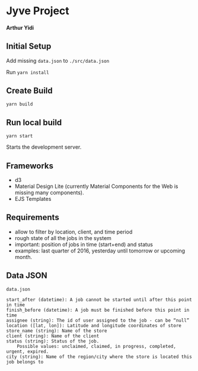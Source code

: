# Jyve Project

#### Arthur Yidi

## Initial Setup

Add missing `data.json` to `./src/data.json`

Run `yarn install`

## Create Build

`yarn build`

## Run local build

`yarn start`

Starts the development server.

## Frameworks

- d3
- Material Design Lite (currently Material Components for the Web is missing many components).
- EJS Templates

## Requirements

-  allow to filter by location, client, and time period
-  rough state of all the jobs in the system
-  important: position of jobs in time (start+end) and status
-  examples: last quarter of 2016, yesterday until tomorrow or upcoming month.

## Data JSON

```
data.json

start_after (datetime): A job cannot be started until after this point in time
finish_before (datetime): A job must be finished before this point in time
assignee (string): The id of user assigned to the job - can be “null”
location ([lat, lon]): Latitude and longitude coordinates of store
store_name (string): Name of the store
client (string): Name of the client
status (string): Status of the job.
	Possible values: unclaimed, claimed, in progress, completed, urgent, expired.
city (string): Name of the region/city where the store is located this job belongs to
```
